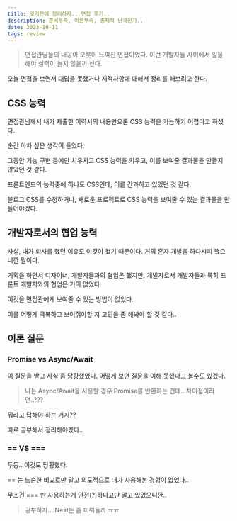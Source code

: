 ```yaml
---
title: 잊기전에 정리하자.. 면접 후기..
description: 준비부족, 이론부족, 총체적 난국인가..
date: 2023-10-11
tags: review
---
```


> 면접관님들의 내공이 오롯이 느껴진 면접이었다. 이런 개발자들 사이에서 일을 해야 실력이 늘지 않을까 싶다.

오늘 면접을 보면서 대답을 못했거나 지적사항에 대해서 정리를 해보려고 한다.

## CSS 능력

면접관님께서 내가 제출한 이력서의 내용만으론 CSS 능력을 가늠하기 어렵다고 하셨다.

순간 아차 싶은 생각이 들었다.

그동안 기능 구현 등에만 치우치고 CSS 능력을 키우고, 이를 보여줄 결과물을 만들지 않았던 것 같다.

프론트엔드의 능력중에 하나도 CSS인데, 이를 간과하고 있었던 것 같다.

블로그 CSS를 수정하거나, 새로운 프로젝트로 CSS 능력을 보여줄 수 있는 결과물을 만들어야겠다.

## 개발자로서의 협업 능력

사실, 내가 퇴사를 했던 이유도 이것이 컸기 때문이다. 거의 혼자 개발을 하다시피 했으니깐 말이다.

기획을 하면서 디자이너, 개발자들과의 협업은 했지만, 개발자로서 개발자들과 특히 프론트 개발자와의 협업은 거의 없었다.

이것을 면접관에게 보여줄 수 있는 방법이 없었다.

이를 어떻게 극복하고 보여줘야할 지 고민을 좀 해봐야 할 것 같다..

## 이론 질문

### Promise vs Async/Await

이 질문을 받고 사실 좀 당황했었다. 어떻게 보면 질문을 이해 못했다고 볼수도 있겠다.

> 나는 Async/Await을 사용할 경우 Promise를 반환하는 건데.. 차이점이라면..???

뭐라고 답해야 하는 거지??

따로 공부해서 정리해야겠다..

### == VS ===

두둥.. 이것도 당황했다.

== 는 느슨한 비교로만 알고 의도적으로 내가 사용해본 경험이 없었다..

무조건 === 만 사용하는게 안전(?)하다고만 알고 있었으니깐..

> 공부하자... Nest는 좀 미뤄둘까 ㅠㅠ
